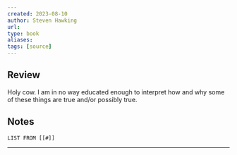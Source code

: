 ```yaml
---
created: 2023-08-10
author: Steven Hawking
url: 
type: book
aliases: 
tags: [source]
---
```

## Review
Holy cow. I am in no way educated enough to interpret how and why some of these things are true and/or possibly true.

## Notes
```dataview
LIST FROM [[#]]
```

---
